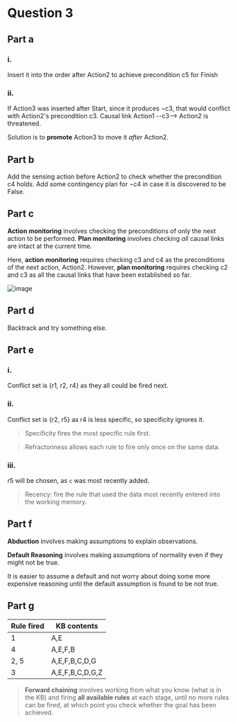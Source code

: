 # Question 3
## Part a
### i.
Insert it into the order after Action2 to achieve precondition c5 for Finish

### ii.
If Action3 was inserted after Start, since it produces ¬c3, that would conflict with Action2's precondition c3. Causal link Action1 --c3--> Action2 is threatened.

Solution is to **promote** Action3 to move it *after* Action2.

## Part b
Add the sensing action before Action2 to check whether the precondition c4 holds. Add some contingency plan for ¬c4 in case it is discovered to be False.

## Part c
**Action monitoring** involves checking the preconditions of only the next action to be performed. **Plan monitoring** involves checking *all* causal links are intact at the current time.

Here, **action monitoring** requires checking c3 and c4 as the preconditions of the next action, Action2. However, **plan monitoring** requires checking c2 and c3 as all the causal links that have been established so far.

![image](https://user-images.githubusercontent.com/8903016/119484817-4bb23100-bd4e-11eb-9100-0aae862d2808.png)

## Part d
Backtrack and try something else.

## Part e
### i.
Conflict set is {r1, r2, r4} as they all could be fired next.

### ii.
Conflict set is {r2, r5} as r4 is less specific, so specificity ignores it.

>Specificity fires the most specific rule first.

>Refractoriness allows each rule to fire only once on the same data.

### iii.
r5 will be chosen, as `c` was most recently added.

>Recency: fire the rule that used the data most recently entered into the working memory.

## Part f
**Abduction** involves making assumptions to explain observations.

**Default Reasoning** involves making assumptions of normality even if they might not be true.

It is easier to assume a default and not worry about doing some more expensive reasoning until the default assumption is found to be not true.

## Part g
| Rule fired | KB contents   |
|------------|---------------|
|1           |A,E            |
|4           |A,E,F,B        |
|2, 5        |A,E,F,B,C,D,G  |
|3           |A,E,F,B,C,D,G,Z|

>**Forward chaining** involves working from what you know (what is in the KB) and firing **all available rules** at each stage, until no more rules can be fired, at which point you check whether the goal has been achieved.
